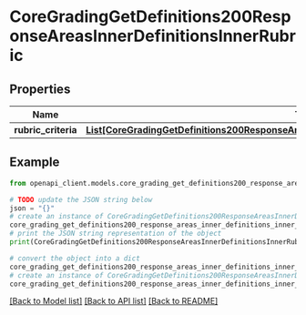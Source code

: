 # CoreGradingGetDefinitions200ResponseAreasInnerDefinitionsInnerRubric


## Properties

Name | Type | Description | Notes
------------ | ------------- | ------------- | -------------
**rubric_criteria** | [**List[CoreGradingGetDefinitions200ResponseAreasInnerDefinitionsInnerRubricRubricCriteriaInner]**](CoreGradingGetDefinitions200ResponseAreasInnerDefinitionsInnerRubricRubricCriteriaInner.md) |  | [optional] 

## Example

```python
from openapi_client.models.core_grading_get_definitions200_response_areas_inner_definitions_inner_rubric import CoreGradingGetDefinitions200ResponseAreasInnerDefinitionsInnerRubric

# TODO update the JSON string below
json = "{}"
# create an instance of CoreGradingGetDefinitions200ResponseAreasInnerDefinitionsInnerRubric from a JSON string
core_grading_get_definitions200_response_areas_inner_definitions_inner_rubric_instance = CoreGradingGetDefinitions200ResponseAreasInnerDefinitionsInnerRubric.from_json(json)
# print the JSON string representation of the object
print(CoreGradingGetDefinitions200ResponseAreasInnerDefinitionsInnerRubric.to_json())

# convert the object into a dict
core_grading_get_definitions200_response_areas_inner_definitions_inner_rubric_dict = core_grading_get_definitions200_response_areas_inner_definitions_inner_rubric_instance.to_dict()
# create an instance of CoreGradingGetDefinitions200ResponseAreasInnerDefinitionsInnerRubric from a dict
core_grading_get_definitions200_response_areas_inner_definitions_inner_rubric_from_dict = CoreGradingGetDefinitions200ResponseAreasInnerDefinitionsInnerRubric.from_dict(core_grading_get_definitions200_response_areas_inner_definitions_inner_rubric_dict)
```
[[Back to Model list]](../README.md#documentation-for-models) [[Back to API list]](../README.md#documentation-for-api-endpoints) [[Back to README]](../README.md)


